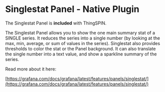# Singlestat Panel -  Native Plugin

The Singlestat Panel is **included** with ThingSPIN.

The Singlestat Panel allows you to show the one main summary stat of a SINGLE series. It reduces the series into a single number (by looking at the max, min, average, or sum of values in the series). Singlestat also provides thresholds to color the stat or the Panel background. It can also translate the single number into a text value, and show a sparkline summary of the series.

Read more about it here:

[https://grafana.com/docs/grafana/latest/features/panels/singlestat/](https://grafana.com/docs/grafana/latest/features/panels/singlestat/)
